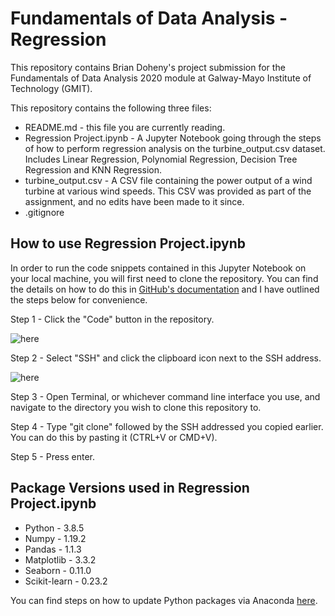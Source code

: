 # Fundamentals of Data Analysis - Regression

This repository contains Brian Doheny's project submission for the Fundamentals of Data Analysis 2020 module at Galway-Mayo Institute of Technology (GMIT).

This repository contains the following three files:
* README.md - this file you are currently reading.
* Regression Project.ipynb - A Jupyter Notebook going through the steps of how to perform regression analysis on the turbine_output.csv dataset. Includes Linear Regression, Polynomial Regression, Decision Tree Regression and KNN Regression.
* turbine_output.csv - A CSV file containing the power output of a wind turbine at various wind speeds. This CSV was provided as part of the assignment, and no edits have been made to it since.
* .gitignore

## How to use Regression Project.ipynb

In order to run the code snippets contained in this Jupyter Notebook on your local machine, you will first need to clone the repository. You can find the details on how to do this in [GitHub's documentation](https://docs.github.com/en/free-pro-team@latest/github/creating-cloning-and-archiving-repositories/cloning-a-repository) and I have outlined the steps below for convenience.

Step 1 - Click the "Code" button in the repository.

![here](https://screenshot.click/04_29-qe9yd-st0q6.jpg)

Step 2 - Select "SSH" and click the clipboard icon next to the SSH address.

![here](https://screenshot.click/04_30-4spkb-wiyfn.jpg)

Step 3 - Open Terminal, or whichever command line interface you use, and navigate to the directory you wish to clone this repository to.

Step 4 - Type "git clone" followed by the SSH addressed you copied earlier. You can do this by pasting it (CTRL+V or CMD+V).

Step 5 - Press enter.

## Package Versions used in Regression Project.ipynb

* Python - 3.8.5
* Numpy - 1.19.2
* Pandas - 1.1.3
* Matplotlib - 3.3.2
* Seaborn - 0.11.0
* Scikit-learn - 0.23.2

You can find steps on how to update Python packages via Anaconda [here](https://docs.conda.io/projects/conda/en/latest/user-guide/tasks/manage-pkgs.html#updating-packages).

